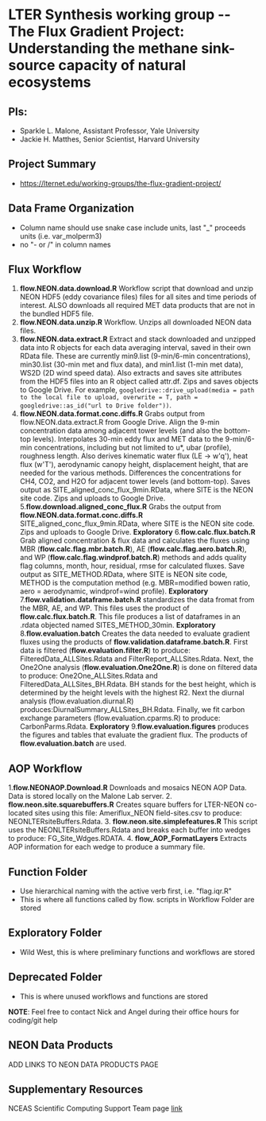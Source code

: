# LTER Synthesis working group -- The Flux Gradient Project: Understanding the methane sink-source capacity of natural ecosystems


## PIs: 

- Sparkle L. Malone, Assistant Professor, Yale University
- Jackie H. Matthes, Senior Scientist, Harvard University

## Project Summary

- https://lternet.edu/working-groups/the-flux-gradient-project/

## Data Frame Organization
- Column name should use snake case include units, last "_" proceeds units (i.e. var_molperm3)
- no "- or /" in column names

## Flux Workflow

1. **flow.NEON.data.download.R** Workflow script that download and unzip NEON HDF5 (eddy covariance files) files for all sites and time periods of interest. ALSO downloads all required MET data products that are not in the bundled HDF5 file.
2. **flow.NEON.data.unzip.R** Workflow. Unzips all downloaded NEON data files.
3. **flow.NEON.data.extract.R** Extract and stack downloaded and unzipped data into R objects for each data averaging interval, saved in their own RData file. These are currently min9.list (9-min/6-min concentrations), min30.list (30-min met and flux data), and min1.list (1-min met data), WS2D (2D wind speed data). Also extracts and saves site attributes from the HDF5 files into an R object called attr.df. Zips and saves objects to Google Drive. For example, `googledrive::drive_upload(media = path to the local file to upload, overwrite = T, path = googledrive::as_id("url to Drive folder"))`.
4. **flow.NEON.data.format.conc.diffs.R** Grabs output from flow.NEON.data.extract.R from Google Drive. Align the 9-min concentration data among adjacent tower levels (and also the bottom-top levels). Interpolates 30-min eddy flux and MET data to the 9-min/6-min concentrations, including but not limited to u*, ubar (profile), roughness length. Also derives kinematic water flux (LE -> w'q'), heat flux (w'T'), aerodynamic canopy height, displacement height, that are needed for the various methods. Differences the concentrations for CH4, CO2, and H2O for adjacent tower levels (and bottom-top). Saves output as SITE_aligned_conc_flux_9min.RData, where SITE is the NEON site code. Zips and uploads to Google Drive.
5.**flow.download.aligned_conc_flux.R** Grabs the output from **flow.NEON.data.format.conc.diffs.R** SITE_aligned_conc_flux_9min.RData, where SITE is the NEON site code. Zips and uploads to Google Drive. **Exploratory**
6.**flow.calc.flux.batch.R** Grab aligned concentration & flux data and calculates the fluxes using MBR (**flow.calc.flag.mbr.batch.R**), AE (**flow.calc.flag.aero.batch.R**), and WP (**flow.calc.flag.windprof.batch.R**) methods and adds quality flag columns, month, hour, residual, rmse for calculated fluxes. Save output as SITE_METHOD.RData, where SITE is NEON site code, METHOD is the computation method (e.g. MBR=modified bowen ratio, aero = aerodynamic, windprof=wind profile). **Exploratory**
7.**flow.validation.dataframe.batch.R** standardizes the data fromat from the MBR, AE, and WP. This files uses the product of **flow.calc.flux.batch.R**. This file produces a list of dataframes in an .rdata objected named SITES_METHOD_30min. **Exploratory**
8.**flow.evaluation.batch** Creates the data needed to evaluate gradient fluxes using the products of **flow.validation.dataframe.batch.R**.
First data is filtered (**flow.evaluation.filter.R**) to produce: FilteredData_ALLSites.Rdata and FilterReport_ALLSites.Rdata. Next, the One2One analysis (**flow.evaluation.One2One.R**) is done on filtered data to produce:  One2One_ALLSites.Rdata and FilteredData_ALLSites_BH.Rdata. BH stands for the best height, which is determined by the height levels with the highest R2. Next the diurnal analysis (flow.evaluation.diurnal.R) produces:DiurnalSummary_ALLSites_BH.Rdata. Finally, we fit carbon exchange parameters (flow.evaluation.cparms.R) to produce: CarbonParms.Rdata. **Exploratory**
9.**flow.evaluation.figures** produces the figures and tables that evaluate the gradient flux. The products of **flow.evaluation.batch** are used.
## AOP Workflow

1.**flow.NEONAOP.Download.R** Downloads and mosaics NEON AOP Data. Data is stored locally on the Malone Lab server.
2. **flow.neon.site.squarebuffers.R** Creates square buffers for LTER-NEON co-located sites using this file: Ameriflux_NEON field-sites.csv to produce: NEONLTERsiteBuffers.Rdata.
3. **flow.neon.site.simplefeatures.R** This script uses the NEONLTERsiteBuffers.Rdata and breaks each buffer into wedges to produce: FG_Site_Wdges.RDATA.
4. **flow_AOP_FormatLayers** Extracts AOP information for each wedge to produce a summary file.

## Function Folder
- Use hierarchical naming with the active verb first, i.e. "flag.iqr.R"
- This is where all functions called by flow. scripts in Workflow Folder are stored

## Exploratory Folder
- Wild West, this is where preliminary functions and workflows are stored

## Deprecated Folder
- This is where unused workflows and functions are stored

**NOTE**: Feel free to contact Nick and Angel during their office hours for coding/git help

## NEON Data Products
ADD LINKS TO NEON DATA PRODUCTS PAGE

## Supplementary Resources

NCEAS Scientific Computing Support Team page [link](https://nceas.github.io/scicomp.github.io)
